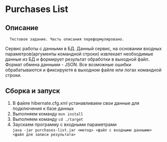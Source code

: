 # Purchases List

## Описание

```
  Тестовое задание. Часть описания переформулировано.
```

Сервис работы с данными в БД. Данный сервис, на основании входных параметров(аргументы командной строки)
извлекает необходимые данные из БД и формирует результат обработки в выходной файл. Формат обмена данными - JSON.
Все возможные ошибки обрабатываются и фиксируютя в выходном файле или логах командной строки.

## Сборка и запуск
1. В файле hibernate.cfg.xml устанавливаем свои данные для подключения к базе данных
2. Выполняем команду `mvn install`
3. Выполняем команду `cd ./target`
4. Заускаем программу с входными параметрами <br>`java -jar purchases-list.jar <метод> <файл с входными данными>
<файл для записи результата>`
